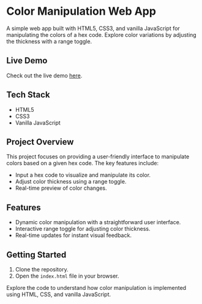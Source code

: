 # Color Manipulation Web App

A simple web app built with HTML5, CSS3, and vanilla JavaScript for manipulating the colors of a hex code. Explore color variations by adjusting the thickness with a range toggle.

## Live Demo

Check out the live demo [here](https://shade-shifter.netlify.app).

## Tech Stack

- HTML5
- CSS3
- Vanilla JavaScript

## Project Overview

This project focuses on providing a user-friendly interface to manipulate colors based on a given hex code. The key features include:

- Input a hex code to visualize and manipulate its color.
- Adjust color thickness using a range toggle.
- Real-time preview of color changes.

## Features

- Dynamic color manipulation with a straightforward user interface.
- Interactive range toggle for adjusting color thickness.
- Real-time updates for instant visual feedback.

## Getting Started

1. Clone the repository.
2. Open the `index.html` file in your browser.

Explore the code to understand how color manipulation is implemented using HTML, CSS, and vanilla JavaScript.


